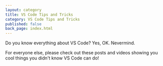 ```yaml
---
layout: category
title: VS Code Tips and Tricks
category: VS Code Tips and Tricks
published: false
back_page: index.html
---
```


Do you know everything about VS Code? Yes, OK. Nevermind.

For everyone else, please check out these posts and videos showing you cool things you didn't know VS Code can do!
